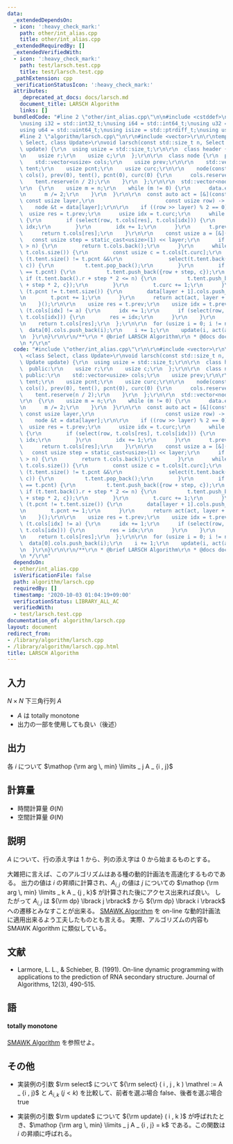 ```yaml
---
data:
  _extendedDependsOn:
  - icon: ':heavy_check_mark:'
    path: other/int_alias.cpp
    title: other/int_alias.cpp
  _extendedRequiredBy: []
  _extendedVerifiedWith:
  - icon: ':heavy_check_mark:'
    path: test/larsch.test.cpp
    title: test/larsch.test.cpp
  _pathExtension: cpp
  _verificationStatusIcon: ':heavy_check_mark:'
  attributes:
    _deprecated_at_docs: docs/larsch.md
    document_title: LARSCH Algorithm
    links: []
  bundledCode: "#line 2 \"other/int_alias.cpp\"\n\n#include <cstddef>\n#include <cstdint>\n\
    \nusing i32 = std::int32_t;\nusing i64 = std::int64_t;\nusing u32 = std::uint32_t;\n\
    using u64 = std::uint64_t;\nusing isize = std::ptrdiff_t;\nusing usize = std::size_t;\n\
    #line 2 \"algorithm/larsch.cpp\"\n\r\n#include <vector>\r\n\r\ntemplate <class\
    \ Select, class Update>\r\nvoid larsch(const std::size_t n, Select select, Update\
    \ update) {\r\n  using usize = std::size_t;\r\n\r\n  class header {\r\n  public:\r\
    \n    usize r;\r\n    usize c;\r\n  };\r\n\r\n  class node {\r\n  public:\r\n\
    \    std::vector<usize> cols;\r\n    usize prev;\r\n\r\n    std::vector<header>\
    \ tent;\r\n    usize pcnt;\r\n    usize curc;\r\n\r\n    node(const usize n) :\
    \ cols(), prev(0), tent(), pcnt(0), curc(0) {\r\n      cols.reserve(n);\r\n  \
    \    tent.reserve(n / 2);\r\n    }\r\n  };\r\n\r\n  std::vector<node> data;\r\n\
    \r\n  {\r\n    usize m = n;\r\n    while (m != 0) {\r\n      data.emplace_back(m);\r\
    \n      m /= 2;\r\n    }\r\n  }\r\n\r\n  const auto act = [&](const auto &act,\
    \ const usize layer,\r\n                       const usize row) -> usize {\r\n\
    \    node &t = data[layer];\r\n\r\n    if ((row >> layer) % 2 == 0) {\r\n    \
    \  usize res = t.prev;\r\n      usize idx = t.curc;\r\n      while (idx != t.cols.size())\
    \ {\r\n        if (select(row, t.cols[res], t.cols[idx])) {\r\n          res =\
    \ idx;\r\n        }\r\n        idx += 1;\r\n      }\r\n      t.prev = res;\r\n\
    \      return t.cols[res];\r\n    }\r\n\r\n    const usize a = [&]() {\r\n   \
    \   const usize step = static_cast<usize>(1) << layer;\r\n      if (row + step\
    \ > n) {\r\n        return t.cols.back();\r\n      }\r\n      while (t.curc !=\
    \ t.cols.size()) {\r\n        const usize c = t.cols[t.curc];\r\n        while\
    \ (t.tent.size() != t.pcnt &&\r\n               select(t.tent.back().r, t.tent.back().c,\
    \ c)) {\r\n          t.tent.pop_back();\r\n        }\r\n        if (t.tent.size()\
    \ == t.pcnt) {\r\n          t.tent.push_back({row + step, c});\r\n        } else\
    \ if (t.tent.back().r + step * 2 <= n) {\r\n          t.tent.push_back({t.tent.back().r\
    \ + step * 2, c});\r\n        }\r\n        t.curc += 1;\r\n      }\r\n      if\
    \ (t.pcnt != t.tent.size()) {\r\n        data[layer + 1].cols.push_back(t.tent[t.pcnt].c);\r\
    \n        t.pcnt += 1;\r\n      }\r\n      return act(act, layer + 1, row + step);\r\
    \n    }();\r\n\r\n    usize res = t.prev;\r\n    usize idx = t.prev;\r\n    while\
    \ (t.cols[idx] != a) {\r\n      idx += 1;\r\n      if (select(row, t.cols[res],\
    \ t.cols[idx])) {\r\n        res = idx;\r\n      }\r\n    }\r\n    t.prev = idx;\r\
    \n    return t.cols[res];\r\n  };\r\n\r\n  for (usize i = 0; i != n;) {\r\n  \
    \  data[0].cols.push_back(i);\r\n    i += 1;\r\n    update(i, act(act, 0, i));\r\
    \n  }\r\n}\r\n\r\n/**\r\n * @brief LARSCH Algorithm\r\n * @docs docs/larsch.md\r\
    \n */\r\n"
  code: "#include \"other/int_alias.cpp\"\r\n\r\n#include <vector>\r\n\r\ntemplate\
    \ <class Select, class Update>\r\nvoid larsch(const std::size_t n, Select select,\
    \ Update update) {\r\n  using usize = std::size_t;\r\n\r\n  class header {\r\n\
    \  public:\r\n    usize r;\r\n    usize c;\r\n  };\r\n\r\n  class node {\r\n \
    \ public:\r\n    std::vector<usize> cols;\r\n    usize prev;\r\n\r\n    std::vector<header>\
    \ tent;\r\n    usize pcnt;\r\n    usize curc;\r\n\r\n    node(const usize n) :\
    \ cols(), prev(0), tent(), pcnt(0), curc(0) {\r\n      cols.reserve(n);\r\n  \
    \    tent.reserve(n / 2);\r\n    }\r\n  };\r\n\r\n  std::vector<node> data;\r\n\
    \r\n  {\r\n    usize m = n;\r\n    while (m != 0) {\r\n      data.emplace_back(m);\r\
    \n      m /= 2;\r\n    }\r\n  }\r\n\r\n  const auto act = [&](const auto &act,\
    \ const usize layer,\r\n                       const usize row) -> usize {\r\n\
    \    node &t = data[layer];\r\n\r\n    if ((row >> layer) % 2 == 0) {\r\n    \
    \  usize res = t.prev;\r\n      usize idx = t.curc;\r\n      while (idx != t.cols.size())\
    \ {\r\n        if (select(row, t.cols[res], t.cols[idx])) {\r\n          res =\
    \ idx;\r\n        }\r\n        idx += 1;\r\n      }\r\n      t.prev = res;\r\n\
    \      return t.cols[res];\r\n    }\r\n\r\n    const usize a = [&]() {\r\n   \
    \   const usize step = static_cast<usize>(1) << layer;\r\n      if (row + step\
    \ > n) {\r\n        return t.cols.back();\r\n      }\r\n      while (t.curc !=\
    \ t.cols.size()) {\r\n        const usize c = t.cols[t.curc];\r\n        while\
    \ (t.tent.size() != t.pcnt &&\r\n               select(t.tent.back().r, t.tent.back().c,\
    \ c)) {\r\n          t.tent.pop_back();\r\n        }\r\n        if (t.tent.size()\
    \ == t.pcnt) {\r\n          t.tent.push_back({row + step, c});\r\n        } else\
    \ if (t.tent.back().r + step * 2 <= n) {\r\n          t.tent.push_back({t.tent.back().r\
    \ + step * 2, c});\r\n        }\r\n        t.curc += 1;\r\n      }\r\n      if\
    \ (t.pcnt != t.tent.size()) {\r\n        data[layer + 1].cols.push_back(t.tent[t.pcnt].c);\r\
    \n        t.pcnt += 1;\r\n      }\r\n      return act(act, layer + 1, row + step);\r\
    \n    }();\r\n\r\n    usize res = t.prev;\r\n    usize idx = t.prev;\r\n    while\
    \ (t.cols[idx] != a) {\r\n      idx += 1;\r\n      if (select(row, t.cols[res],\
    \ t.cols[idx])) {\r\n        res = idx;\r\n      }\r\n    }\r\n    t.prev = idx;\r\
    \n    return t.cols[res];\r\n  };\r\n\r\n  for (usize i = 0; i != n;) {\r\n  \
    \  data[0].cols.push_back(i);\r\n    i += 1;\r\n    update(i, act(act, 0, i));\r\
    \n  }\r\n}\r\n\r\n/**\r\n * @brief LARSCH Algorithm\r\n * @docs docs/larsch.md\r\
    \n */\r\n"
  dependsOn:
  - other/int_alias.cpp
  isVerificationFile: false
  path: algorithm/larsch.cpp
  requiredBy: []
  timestamp: '2020-10-03 01:04:19+09:00'
  verificationStatus: LIBRARY_ALL_AC
  verifiedWith:
  - test/larsch.test.cpp
documentation_of: algorithm/larsch.cpp
layout: document
redirect_from:
- /library/algorithm/larsch.cpp
- /library/algorithm/larsch.cpp.html
title: LARSCH Algorithm
---
```

## 入力
$N \times N$ 下三角行列 $A$
-   $A$ は totally monotone
-   出力の一部を使用しても良い（後述）

## 出力
各 $i$ について $\mathop {\rm arg \, min} \limits _ j A _ {i , j}$

## 計算量
-   時間計算量 $\Theta ( N )$
-   空間計算量 $\Theta ( N )$

## 説明
$A$ について、行の添え字は $1$ から、列の添え字は $0$ から始まるものとする。

大雑把に言えば、このアルゴリズムはある種の動的計画法を高速化するものである。
出力の値は $i$ の昇順に計算され、$A _ {i , j}$ の値は
$j$ についての $\mathop {\rm arg \, min} \limits _ k A _ {j , k}$
が計算された後にアクセス出来れば良い。
したがって $A _ {i , j}$ は ${\rm dp} \lbrack j \rbrack$ から
${\rm dp} \lbrack i \rbrack$ への遷移とみなすことが出来る。
[SMAWK Algorithm](https://noshi91.github.io/Library/library/algorithm/smawk.cpp.html)
を on-line な動的計画法に適用出来るよう工夫したものとも言える。
実際、アルゴリズムの内容も SMAWK Algorithm に類似している。

## 文献
-   Larmore, L. L., & Schieber, B. (1991). On-line dynamic programming with applications to the prediction of RNA secondary structure. Journal of Algorithms, 12(3), 490-515.

## 語

#### totally monotone
[SMAWK Algorithm](https://noshi91.github.io/Library/library/algorithm/smawk.cpp.html) を参照せよ。

## その他
-   実装例の引数 $\rm select$ について
    ${\rm select} ( i , j , k ) \mathrel := A _ {i , j}$ と $A _ {i , k} \  ( j \lt k )$ を比較して、前者を選ぶ場合 false、後者を選ぶ場合 true

-   実装例の引数 $\rm update$ について
    ${\rm update} ( i , k )$ が呼ばれたとき、$\mathop {\rm arg \, min} \limits _ j A _ {i , j} = k$ である。この関数は $i$ の昇順に呼ばれる。
